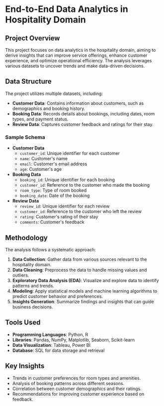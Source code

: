 # End-to-End Data Analytics in Hospitality Domain

## Project Overview
This project focuses on data analytics in the hospitality domain, aiming to derive insights that can improve service offerings, enhance customer experience, and optimize operational efficiency. The analysis leverages various datasets to uncover trends and make data-driven decisions.

## Data Structure
The project utilizes multiple datasets, including:
- **Customer Data**: Contains information about customers, such as demographics and booking history.
- **Booking Data**: Records details about bookings, including dates, room types, and payment status.
- **Review Data**: Captures customer feedback and ratings for their stay.

### Sample Schema
- **Customer Data**
  - `customer_id`: Unique identifier for each customer
  - `name`: Customer's name
  - `email`: Customer's email address
  - `age`: Customer's age
- **Booking Data**
  - `booking_id`: Unique identifier for each booking
  - `customer_id`: Reference to the customer who made the booking
  - `room_type`: Type of room booked
  - `booking_date`: Date of the booking
- **Review Data**
  - `review_id`: Unique identifier for each review
  - `customer_id`: Reference to the customer who left the review
  - `rating`: Customer's rating of their stay
  - `comments`: Customer's feedback

## Methodology
The analysis follows a systematic approach:
1. **Data Collection**: Gather data from various sources relevant to the hospitality domain.
2. **Data Cleaning**: Preprocess the data to handle missing values and outliers.
3. **Exploratory Data Analysis (EDA)**: Visualize and explore data to identify patterns and trends.
4. **Modeling**: Apply statistical models and machine learning algorithms to predict customer behavior and preferences.
5. **Insights Generation**: Summarize findings and insights that can guide business decisions.

## Tools Used
- **Programming Languages**: Python, R
- **Libraries**: Pandas, NumPy, Matplotlib, Seaborn, Scikit-learn
- **Data Visualization**: Tableau, Power BI
- **Database**: SQL for data storage and retrieval

## Key Insights
- Trends in customer preferences for room types and amenities.
- Analysis of booking patterns across different seasons.
- Correlation between customer demographics and their ratings.
- Recommendations for improving customer experience based on feedback.

